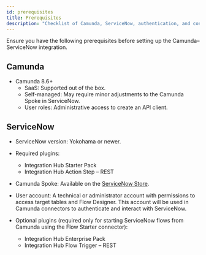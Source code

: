```yaml
---
id: prerequisites
title: Prerequisites
description: "Checklist of Camunda, ServiceNow, authentication, and connectivity requirements before integrating Camunda with ServiceNow."
---
```


Ensure you have the following prerequisites before setting up the Camunda–ServiceNow integration.

## Camunda

- Camunda 8.6+
  - SaaS: Supported out of the box.
  - Self-managed: May require minor adjustments to the Camunda Spoke in ServiceNow.
  - User roles: Administrative access to create an API client.

## ServiceNow

- ServiceNow version: Yokohama or newer.

- Required plugins:
  - Integration Hub Starter Pack
  - Integration Hub Action Step – REST

- Camunda Spoke: Available on the [ServiceNow Store](https://store.servicenow.com/store/app/aac1b64fc3803290ef46d0af050131d0).

- User account: A technical or administrator account with permissions to access target tables and Flow Designer. This account will be used in Camunda connectors to authenticate and interact with ServiceNow.

- Optional plugins (required only for starting ServiceNow flows from Camunda using the Flow Starter connector):
  - Integration Hub Enterprise Pack
  - Integration Hub Flow Trigger – REST
